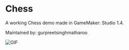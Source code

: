 # Chess
A working Chess demo made in GameMaker: Studio 1.4.

Maintained by: gurpreetsinghmatharoo

![GIF](https://i.imgur.com/eCeo8Gz.gif)
